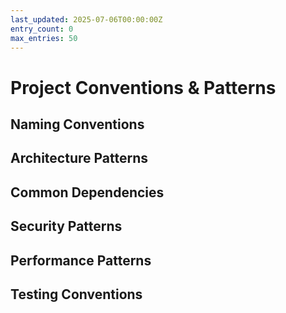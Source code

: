 ```yaml
---
last_updated: 2025-07-06T00:00:00Z
entry_count: 0
max_entries: 50
---
```


# Project Conventions & Patterns

## Naming Conventions
<!-- Key naming patterns discovered across the codebase -->

## Architecture Patterns
<!-- Important architectural decisions and patterns -->

## Common Dependencies
<!-- Frequently used libraries and versions -->

## Security Patterns
<!-- Project-specific security requirements -->

## Performance Patterns
<!-- Known optimizations or bottlenecks -->

## Testing Conventions
<!-- Test framework patterns and requirements -->